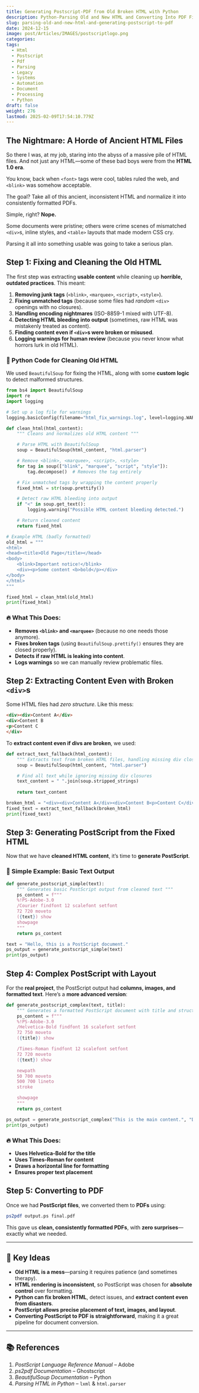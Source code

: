 ```yaml
---
title: Generating Postscript-PDF from Old Broken HTML with Python
description: Python-Parsing Old and New HTML and Converting Into PDF Files
slug: parsing-old-and-new-html-and-generating-postscript-to-pdf
date: 2024-12-15
image: post/Articles/IMAGES/postscriptlogo.png
categories: 
tags:
  - Html
  - Postscript
  - Pdf
  - Parsing
  - Legacy
  - Systems
  - Automation
  - Document
  - Processing
  - Python
draft: false
weight: 276
lastmod: 2025-02-09T17:54:10.779Z
---
```

## The Nightmare: A Horde of Ancient HTML Files

So there I was, at my job, staring into the abyss of a massive pile of HTML files. And not just any HTML—some of these bad boys were from the **HTML 1.0 era**.

You know, back when `<font>` tags were cool, tables ruled the web, and `<blink>` was somehow acceptable.

The goal? Take all of this ancient, inconsistent HTML and normalize it into consistently formatted PDFs.

Simple, right? **Nope.**

Some documents were pristine; others were crime scenes of mismatched `<div>`s, inline styles, and `<table>` layouts that made modern CSS cry.

Parsing it all into something usable was going to take a serious plan.

## Step 1: Fixing and Cleaning the Old HTML

The first step was extracting **usable content** while cleaning up **horrible, outdated practices**. This meant:

1. **Removing junk tags** (`<blink>`, `<marquee>`, `<script>`, `<style>`).
2. **Fixing unmatched tags** (because some files had *random* `<div>` openings with no closures).
3. **Handling encoding nightmares** (ISO-8859-1 mixed with UTF-8).
4. **Detecting HTML bleeding into output** (sometimes, raw HTML was mistakenly treated as content).
5. **Finding content even if `<div>`s were broken or misused**.
6. **Logging warnings for human review** (because you never know what horrors lurk in old HTML).

### 📝 Python Code for Cleaning Old HTML

We used `BeautifulSoup` for fixing the HTML, along with some **custom logic** to detect malformed structures.

```python
from bs4 import BeautifulSoup
import re
import logging

# Set up a log file for warnings
logging.basicConfig(filename="html_fix_warnings.log", level=logging.WARNING, format="%(asctime)s - %(message)s")

def clean_html(html_content):
    """ Cleans and normalizes old HTML content """

    # Parse HTML with BeautifulSoup
    soup = BeautifulSoup(html_content, "html.parser")

    # Remove <blink>, <marquee>, <script>, <style>
    for tag in soup(["blink", "marquee", "script", "style"]):
        tag.decompose()  # Removes the tag entirely

    # Fix unmatched tags by wrapping the content properly
    fixed_html = str(soup.prettify())

    # Detect raw HTML bleeding into output
    if "<" in soup.get_text():
        logging.warning("Possible HTML content bleeding detected.")

    # Return cleaned content
    return fixed_html

# Example HTML (badly formatted)
old_html = """
<html>
<head><title>Old Page</title></head>
<body>
    <blink>Important notice!</blink>
    <div><p>Some content <b>bold</p></div>
</body>
</html>
"""

fixed_html = clean_html(old_html)
print(fixed_html)
```

### 🔥 What This Does:

* **Removes `<blink>` and `<marquee>`** (because no one needs those anymore).
* **Fixes broken tags** (using `BeautifulSoup.prettify()` ensures they are closed properly).
* **Detects if raw HTML is leaking into content**.
* **Logs warnings** so we can manually review problematic files.

## Step 2: Extracting Content Even with Broken `<div>`s

Some HTML files had *zero structure*. Like this mess:

```html
<div><div>Content A</div>
<div>Content B
<p>Content C
</div>
```

To **extract content even if divs are broken**, we used:

```python
def extract_text_fallback(html_content):
    """ Extracts text from broken HTML files, handling missing div closures """
    soup = BeautifulSoup(html_content, "html.parser")

    # Find all text while ignoring missing div closures
    text_content = " ".join(soup.stripped_strings)
    
    return text_content

broken_html = "<div><div>Content A</div><div>Content B<p>Content C</div>"
fixed_text = extract_text_fallback(broken_html)
print(fixed_text)
```

## Step 3: Generating PostScript from the Fixed HTML

Now that we have **cleaned HTML content**, it’s time to **generate PostScript**.

### 📝 Simple Example: Basic Text Output

```python
def generate_postscript_simple(text):
    """ Generates basic PostScript output from cleaned text """
    ps_content = f"""
    %!PS-Adobe-3.0
    /Courier findfont 12 scalefont setfont
    72 720 moveto
    ({text}) show
    showpage
    """
    return ps_content

text = "Hello, this is a PostScript document."
ps_output = generate_postscript_simple(text)
print(ps_output)
```

## Step 4: Complex PostScript with Layout

For the **real project**, the PostScript output had **columns, images, and formatted text**. Here’s a **more advanced version**:

```python
def generate_postscript_complex(text, title):
    """ Generates a formatted PostScript document with title and structured text """
    ps_content = f"""
    %!PS-Adobe-3.0
    /Helvetica-Bold findfont 16 scalefont setfont
    72 750 moveto
    ({title}) show

    /Times-Roman findfont 12 scalefont setfont
    72 720 moveto
    ({text}) show

    newpath
    50 700 moveto
    500 700 lineto
    stroke

    showpage
    """
    return ps_content

ps_output = generate_postscript_complex("This is the main content.", "Document Title")
print(ps_output)
```

### 🔥 What This Does:

* **Uses Helvetica-Bold for the title**
* **Uses Times-Roman for content**
* **Draws a horizontal line for formatting**
* **Ensures proper text placement**

## Step 5: Converting to PDF

Once we had **PostScript files**, we converted them to **PDFs** using:

```sh
ps2pdf output.ps final.pdf
```

This gave us **clean, consistently formatted PDFs**, with **zero surprises**—exactly what we needed.

***

## 🔑 Key Ideas

* **Old HTML is a mess**—parsing it requires patience (and sometimes therapy).
* **HTML rendering is inconsistent**, so PostScript was chosen for **absolute control** over formatting.
* **Python can fix broken HTML**, detect issues, and **extract content even from disasters**.
* **PostScript allows precise placement of text, images, and layout**.
* **Converting PostScript to PDF is straightforward**, making it a great pipeline for document conversion.

***

## 📚 References

1. *PostScript Language Reference Manual* – Adobe
2. *ps2pdf Documentation* – Ghostscript
3. *BeautifulSoup Documentation* – Python
4. *Parsing HTML in Python* – `lxml` & `html.parser`
